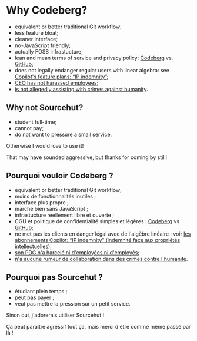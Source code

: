 # Why Codeberg?

- equivalent or better traditional Git workflow;
- less feature bloat;
- cleaner interface;
- no-JavaScript friendly;
- actually FOSS infrastucture;
- lean and mean terms of service and privacy policy:
    [Codeberg][tosdr-codeberg] vs. [GitHub][tosdr-github];
- does not legally endanger regular users with linear algebra:
    see [Copilot's feature plans: “IP indemnity”][copilot-features];
- [CEO has not harassed employees][harass];
- [is not allegedly assisting with crimes against humanity][crime].

## Why not Sourcehut?

- student full-time;
- cannot pay;
- do not want to pressure a small service.

Otherwise I would love to use it!

That may have sounded aggressive, but thanks for coming by still!

## Pourquoi vouloir Codeberg ?

- equivalent or better traditional Git workflow;
- moins de fonctionnalités inutiles ;
- interface plus propre ;
- marche bien sans JavaScript ;
- infrastucture réellement libre et ouverte ;
- CGU et politique de confidentialité simples et légères :
    [Codeberg][tosdr-codeberg] vs [GitHub][tosdr-github];
- ne met pas les clients en danger légal avec de l'algèbre linéaire :
    voir [les abonnements Copilot: “IP indemnity”
    (indemnité face aux propriétés intellectuelles)][copilot-features];
- [son PDG n'a harcelé ni d'employées ni d'employés][harass];
- [n'a aucune rumeur de collaboration dans des crimes contre l'humanité][crime].

## Pourquoi pas Sourcehut ?

- étudiant plein temps ;
- peut pas payer ;
- veut pas mettre la pression sur un petit service.

Sinon oui, j'adorerais utiliser Sourcehut !

Ça peut paraître agressif tout ça, mais merci d'être comme même passé par là !

[copilot-features]: https://github.com/features/copilot
[crime]: https://en.wikipedia.org/wiki/GitHub#ICE_contract
[harass]: https://en.wikipedia.org/wiki/GitHub#Harassment_allegations
[tosdr-codeberg]: https://tosdr.org/en/service/3370
[tosdr-github]: https://tosdr.org/en/service/297
